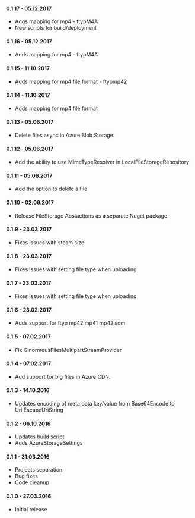 #### 0.1.17 - 05.12.2017
* Adds mapping for mp4 - ftypM4A
* New scripts for build/deployment

#### 0.1.16 - 05.12.2017
* Adds mapping for mp4 - ftypM4A

#### 0.1.15 - 11.10.2017
* Adds mapping for mp4 file format - ftypmp42

#### 0.1.14 - 11.10.2017
* Adds mapping for mp4 file format

#### 0.1.13 - 05.06.2017
* Delete files async in Azure Blob Storage

#### 0.1.12 - 05.06.2017
* Add the ability to use MimeTypeResolver in LocalFileStorageRepository

#### 0.1.11 - 05.06.2017
* Add the option to delete a file

#### 0.1.10 - 02.06.2017
* Release FileStorage Abstactions as a separate Nuget package

#### 0.1.9 - 23.03.2017
* Fixes issues with steam size

#### 0.1.8 - 23.03.2017
* Fixes issues with setting file type when uploading

#### 0.1.7 - 23.03.2017
* Fixes issues with setting file type when uploading

#### 0.1.6 - 23.02.2017
* Adds support for ftyp mp42 mp41 mp42isom

#### 0.1.5 - 07.02.2017
* Fix GinormousFilesMultipartStreamProvider

#### 0.1.4 - 07.02.2017
* Add support for big files in Azure CDN.

#### 0.1.3 - 14.10.2016
* Updates encoding of meta data key/value from Base64Encode to Uri.EscapeUriString

#### 0.1.2 - 06.10.2016
* Updates build script
* Adds AzureStorageSettings

#### 0.1.1 - 31.03.2016
* Projects separation
* Bug fixes
* Code cleanup

#### 0.1.0 - 27.03.2016
* Initial release
